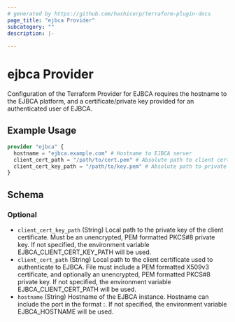 ```yaml
---
# generated by https://github.com/hashicorp/terraform-plugin-docs
page_title: "ejbca Provider"
subcategory: ""
description: |-
  
---
```


# ejbca Provider

Configuration of the Terraform Provider for EJBCA requires the hostname to the EJBCA platform,
and a certificate/private key provided for an authenticated user of EJBCA.

## Example Usage

```terraform
provider "ejbca" {
  hostname = "ejbca.example.com" # Hostname to EJBCA server
  client_cert_path = "/path/to/cert.pem" # Absolute path to client certificate used for authentication to EJBCA
  client_cert_key_path = "/path/to/key.pem" # Absolute path to private key used for authentication to EJBCA
}
```

<!-- schema generated by tfplugindocs -->
## Schema

### Optional

- `client_cert_key_path` (String) Local path to the private key of the client certificate. Must be an unencrypted, PEM formatted PKCS#8 private key. If not specified, the environment variable EJBCA_CLIENT_CERT_KEY_PATH will be used.
- `client_cert_path` (String) Local path to the client certificate used to authenticate to EJBCA. File must include a PEM formatted X509v3 certificate, and optionally an unencrypted, PEM formatted PKCS#8 private key. If not specified, the environment variable EJBCA_CLIENT_CERT_PATH will be used.
- `hostname` (String) Hostname of the EJBCA instance. Hostname can include the port in the format <hostname>:<port>. If not specified, the environment variable EJBCA_HOSTNAME will be used.
